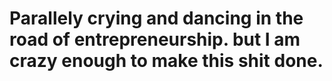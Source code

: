 # Parallely crying and dancing in the road of entrepreneurship. but I am crazy enough to make this shit done.